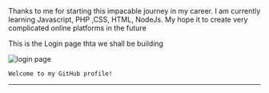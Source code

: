 <header>

<!--
  <<< Author notes: Course header >>>
  Include a 1280×640 image, course title in sentence case, and a concise description in emphasis.
  In your repository settings: enable template repository, add your 1280×640 social image, auto delete head branches.
  Add your open source license, GitHub uses MIT license.
-->



</header>

<!--
  <<< Author notes: Step 2 >>>
  Start this step by acknowledging the previous step.
  Define terms and link to docs.github.com.
-->

Thanks to me for starting this impacable journey in my career. I am currently learning Javascript, PHP ,CSS, HTML, NodeJs. My hope it to create very complicated online platforms in the future

This is the Login page thta we shall be building

![login page](https://github.com/user-attachments/assets/fa15af52-5ac1-4221-8002-86573b24dc95)

   ```
   Welcome to my GitHub profile!
   ```



<footer>

<!--
  <<< Author notes: Footer >>>
  Add a link to get support, GitHub status page, code of conduct, license link.
-->

---



</footer>
